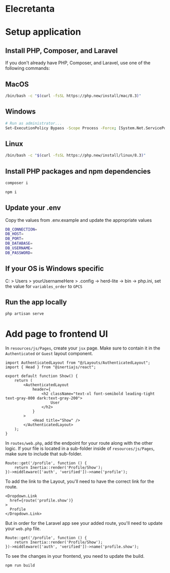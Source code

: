# Elecretanta

# Setup application

## Install PHP, Composer, and Laravel

If you don't already have PHP, Composer, and Laravel, use one of the following commands:

## MacOS

```sh
/bin/bash -c "$(curl -fsSL https://php.new/install/mac/8.3)"
```

## Windows

```sh
# Run as administrator...
Set-ExecutionPolicy Bypass -Scope Process -Force; [System.Net.ServicePointManager]::SecurityProtocol = [System.Net.ServicePointManager]::SecurityProtocol -bor 3072; iex ((New-Object System.Net.WebClient).DownloadString('https://php.new/install/windows/8.3'))
```

## Linux

```sh
/bin/bash -c "$(curl -fsSL https://php.new/install/linux/8.3)"
```

## Install PHP packages and npm dependencies

```sh
composer i
```

```sh
npm i
```

## Update your .env
Copy the values from .env.example and update the appropriate values

```sh
DB_CONNECTION=
DB_HOST=
DB_PORT=
DB_DATABASE=
DB_USERNAME=
DB_PASSWORD=
```

## If your OS is Windows specific

C: > Users > yourUsernameHere > .config -> herd-lite -> bin -> php.ini, set the value for `variables_order` to `GPCS`

## Run the app locally

```sh
php artisan serve
```

# Add page to frontend UI

In `resources/js/Pages`, create your `jsx` page. Make sure to contain it in the `Authenticated` or `Guest` layout component.

```
import AuthenticatedLayout from "@/Layouts/AuthenticatedLayout";
import { Head } from "@inertiajs/react";

export default function Show() {
    return (
        <AuthenticatedLayout
            header={
                <h2 className="text-xl font-semibold leading-tight text-gray-800 dark:text-gray-200">
                    User
                </h2>
            }
        >
            <Head title="Show" />
        </AuthenticatedLayout>
    );
}
```

In `routes/web.php`, add the endpoint for your route along with the other logic. If your file is located in a sub-folder inside of `resources/js/Pages`, make sure to include that sub-folder.

```
Route::get('/profile', function () {
    return Inertia::render('Profile/Show');
})->middleware(['auth', 'verified'])->name('profile');
```

To add the link to the Layout, you'll need to have the correct link for the route.

```
<Dropdown.Link
  href={route('profile.show')}
>
  Profile
</Dropdown.Link>
```

But in order for the Laravel app see your added route, you'll need to update your `web.php` file.

```
Route::get('/profile', function () {
    return Inertia::render('Profile/Show');
})->middleware(['auth', 'verified'])->name('profile.show');
```

To see the changes in your frontend, you need to update the build.

```
npm run build
```

